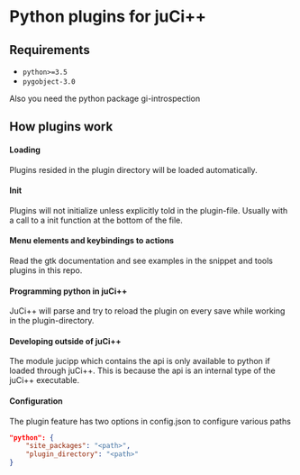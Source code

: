 # Python plugins for juCi++

## Requirements

* `python>=3.5`
* `pygobject-3.0`

Also you need the python package gi-introspection

## How plugins work
#### Loading

Plugins resided in the plugin directory will be loaded automatically.
#### Init

Plugins will not initialize unless explicitly told in the plugin-file.
Usually with a call to a init function at the bottom of the file.
#### Menu elements and keybindings to actions

Read the gtk documentation and see examples in the snippet and tools plugins in this
repo.
#### Programming python in juCi++

JuCi++ will parse and try to reload the plugin on every save while working in the
plugin-directory.
#### Developing outside of juCi++
The module jucipp which contains the api is only available to python if loaded through
juCi++. This is because the api is an internal type of the juCi++ executable.

#### Configuration

The plugin feature has two options in config.json to configure various paths
```json
"python": {
    "site_packages": "<path>",
    "plugin_directory": "<path>"
}
```
